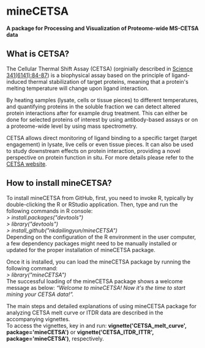 # mineCETSA
**A package for Processing and Visualization of Proteome-wide MS-CETSA data**


## What is CETSA?  
The Cellular Thermal Shift Assay (CETSA) (orginially described in [Science 341(6141):84-87](http://www.sciencemag.org/lookup/doi/10.1126/science.1233606)) is a biophysical assay based on the principle of ligand-induced thermal stabilization of target proteins, meaning that a protein's melting temperature will change upon ligand interaction.  

By heating samples (lysate, cells or tissue pieces) to different temperatures, and quantifying proteins in the soluble fraction we can detect altered protein interactions after for example drug treatment. This can either be done for selected proteins of interest by using antibody-based assays or on a proteome-wide level by using mass spectrometry.  

CETSA allows direct monitoring of ligand binding to a specific target (target engagement) in lysate, live cells or even tissue pieces. It can also be used to study downstream effects on protein interaction, providing a novel perspective on protein function in situ. For more details please refer to the [CETSA website](https://www.cetsa.org/about).  

## How to install mineCETSA?  
To install mineCETSA from GitHub, first, you need to invoke R, typically by double-clicking the R or RStudio application. Then, type and run the following commands in R console:  
*> install.packages("devtools")*  
*> library("devtools")*  
*> install_github("nkdailingyun/mineCETSA")*  
Depending on the configuration of the R environment in the user computer, a few dependency packages might need to be manually installed or updated for the proper installation of mineCETSA package.  

Once it is installed, you can load the mineCETSA package by running the following command:  
*> library("mineCETSA")*  
The successful loading of the mineCETSA package shows a welcome message as below:
*“Welcome to mineCETSA! Now it's the time to start mining your CETSA data!”.*  

The main steps and detailed explanations of using mineCETSA package for analyzing CETSA melt curve or ITDR data are described in the accompanying vignettes.  
To access the vignettes, key in and run: **vignette('CETSA_melt_curve', package='mineCETSA')** or **vignette('CETSA_ITDR_ITTR', package='mineCETSA')**, respectively.   
